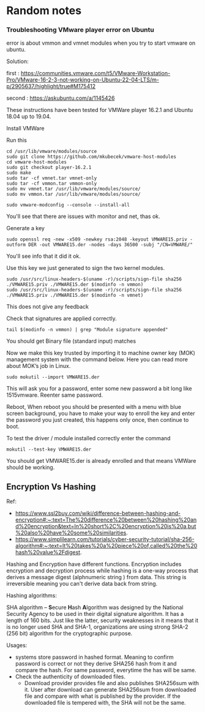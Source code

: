 # Random notes

### Troubleshooting VMware player error on Ubuntu

error is about vmmon and vmnet modules when you try to start vmware on ubuntu.

Solution: 

first : https://communities.vmware.com/t5/VMware-Workstation-Pro/VMware-16-2-3-not-working-on-Ubuntu-22-04-LTS/m-p/2905637/highlight/true#M175412

second : https://askubuntu.com/a/1145426

These instructions have been tested for VMWare player 16.2.1 and Ubuntu 18.04 up to 19.04.

Install VMWare

Run this

```
cd /usr/lib/vmware/modules/source
sudo git clone https://github.com/mkubecek/vmware-host-modules
cd vmware-host-modules
sudo git checkout player-16.2.1
sudo make
sudo tar -cf vmnet.tar vmnet-only
sudo tar -cf vmmon.tar vmmon-only
sudo mv vmnet.tar /usr/lib/vmware/modules/source/
sudo mv vmmon.tar /usr/lib/vmware/modules/source/
```

```
sudo vmware-modconfig --console --install-all
```

You'll see that there are issues with monitor and net, thas ok.

Generate a key

```
sudo openssl req -new -x509 -newkey rsa:2048 -keyout VMWARE15.priv -outform DER -out VMWARE15.der -nodes -days 36500 -subj "/CN=VMWARE/"
```

You'll see info that it did it ok.

Use this key we just generated to sign the two kernel modules.

```
sudo /usr/src/linux-headers-$(uname -r)/scripts/sign-file sha256 ./VMWARE15.priv ./VMWARE15.der $(modinfo -n vmmon)
sudo /usr/src/linux-headers-$(uname -r)/scripts/sign-file sha256 ./VMWARE15.priv ./VMWARE15.der $(modinfo -n vmnet)
```

This does not give any feedback

Check that signatures are applied correctly.

```
tail $(modinfo -n vmmon) | grep "Module signature appended"
```
You should get Binary file (standard input) matches

Now we make this key trusted by importing it to machine owner key (MOK) management system with the command below. Here you can read more about MOK’s job in Linux.

```
sudo mokutil --import VMWARE15.der
```
This will ask you for a password, enter some new password a bit long like 1515vmware. Reenter same password.

Reboot, When reboot you should be presented with a menu with blue screen background, you have to make your way to enroll the key and enter the password you just created, this happens only once, then continue to boot.

To test the driver / module installed correctly enter the command

```
mokutil --test-key VMWARE15.der
```
You should get VMWARE15.der is already enrolled and that means VMWare should be working.


## Encryption Vs Hashing

Ref:
- https://www.ssl2buy.com/wiki/difference-between-hashing-and-encryption#:~:text=The%20difference%20between%20hashing%20and%20encryption&text=In%20short%2C%20encryption%20is%20a,but%20also%20have%20some%20similarities.
- https://www.simplilearn.com/tutorials/cyber-security-tutorial/sha-256-algorithm#:~:text=It%20takes%20a%20piece%20of,called%20the%20hash%20value%2Fdigest.

Hashing and Encryption have different functions. Encryption includes encryption and decryption process while hashing is a one-way process that derives a message digest (alphnumeric string ) from data. This string is irreversible meaning you can't derive data back from string. 

Hashing algorithms:

SHA algorithm – **S**ecure **H**ash **A**lgorithm was designed by the National Security Agency to be used in their digital signature algorithm. It has a length of 160 bits. Just like the latter, security weaknesses in it means that it is no longer used SHA and SHA-1, organizations are using strong SHA-2 (256 bit) algorithm for the cryptographic purpose. 

Usages:

- systems store password in hashed format. Meaning to confirm password is correct or not they derive SHA256 hash from it and compare the hash. For same password, everytime the has will be same.
- Check the authenticity of downloaded files. 
  - Download provider provides file and also publishes SHA256sum with it. User after download can generate SHA256sum from downloaded file and compare with what is published by the provider. If the downloaded file is tempered with, the SHA will not be the same. 
